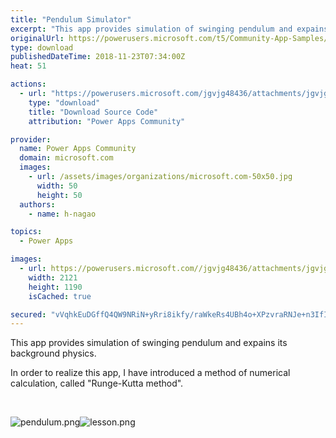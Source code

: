 ```yaml
---
title: "Pendulum Simulator"
excerpt: "This app provides simulation of swinging pendulum and expains its background physics. In order to realize this app, I have introduced a method of"
originalUrl: https://powerusers.microsoft.com/t5/Community-App-Samples/Pendulum-Simulator/td-p/183547
type: download
publishedDateTime: 2018-11-23T07:34:00Z
heat: 51

actions:
  - url: "https://powerusers.microsoft.com/jgvjg48436/attachments/jgvjg48436/AppFeedbackGallery/46/2/PendulumSimulator.msapp"
    type: "download"
    title: "Download Source Code"
    attribution: "Power Apps Community"

provider:
  name: Power Apps Community
  domain: microsoft.com
  images:
    - url: /assets/images/organizations/microsoft.com-50x50.jpg
      width: 50
      height: 50
  authors:
    - name: h-nagao

topics:
  - Power Apps

images:
  - url: https://powerusers.microsoft.com//jgvjg48436/attachments/jgvjg48436/AppFeedbackGallery/46/1/%E3%82%B5%E3%83%A0%E3%83%8D%E3%82%A4%E3%83%AB.PNG
    width: 2121
    height: 1190
    isCached: true

secured: "vVqhkEuDGffQ4QW9NRiN+yRri8ikfy/raWkeRs4UBh4o+XPzvraRNJe+n3IfIy9T95Kyf/gtBWSA2PfQt1cmWGrZwz9ckwYHoxtLw7IUvarHF+N6/CPRxGIxx6K935lm8TiKkaOzEHJv0fK1pNBYUeEXfveZgZ1Q4EaW3JiJdKcZt76eBWakjxXp1HiUExDycBdRxSt2IZzRuTRbqK0OrOrCBgpQ+ECgpHAUKdD4D2r96UvEZBzjNqxW1OtiDxgSCgGeuY+itFLNQ8vX46Z0a7/KFonWggDacwvaqnQAFfTt0GFhUOLz1y+hKDj2ZjJd2fTDTY3c2YcZFUbT8VABnjt23uo3fdIk8tZyCfbHPne581ZCcGIzZqvqvpJAZv6MloFYoseiG0Vc+pXNuUhmWjYAh+0kCRdfVIzO/Kh1TwArErJ9tYO0eNc5gXCL/kGN;KJUU1rCvhgkzKOTgJ94uFw=="
---
```

<p>This app provides simulation of swinging pendulum and expains its background physics.</p><p>In order to realize this app, I have introduced a method of numerical calculation, called "Runge-Kutta method".</p><p>&nbsp;</p><p><span class="lia-inline-image-display-wrapper lia-image-align-inline" image-alt="pendulum.png" style="width: 400px;"><img src="https://powerusers.microsoft.com/t5/image/serverpage/image-id/43042i4841B3B75078C691/image-size/medium?v=1.0&amp;px=400" title="pendulum.png" alt="pendulum.png" li-image-url="https://powerusers.microsoft.com/t5/image/serverpage/image-id/43042i4841B3B75078C691?v=1.0" li-image-display-id="'43042i4841B3B75078C691'" li-message-uid="'183547'" li-messages-message-image="true" li-bindable="" class="lia-media-image" tabindex="0" li-bypass-lightbox-when-linked="true" li-use-hover-links="false"></span><span class="lia-inline-image-display-wrapper lia-image-align-inline" image-alt="lesson.png" style="width: 400px;"><img src="https://powerusers.microsoft.com/t5/image/serverpage/image-id/43043iCEA64BC5117B7126/image-size/medium?v=1.0&amp;px=400" title="lesson.png" alt="lesson.png" li-image-url="https://powerusers.microsoft.com/t5/image/serverpage/image-id/43043iCEA64BC5117B7126?v=1.0" li-image-display-id="'43043iCEA64BC5117B7126'" li-message-uid="'183547'" li-messages-message-image="true" li-bindable="" class="lia-media-image" tabindex="0" li-bypass-lightbox-when-linked="true" li-use-hover-links="false"></span></p>

